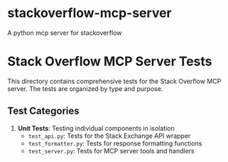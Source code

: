 # stackoverflow-mcp-server
A python mcp server for stackoverflow

# Stack Overflow MCP Server Tests

This directory contains comprehensive tests for the Stack Overflow MCP server. The tests are organized by type and purpose.

## Test Categories

1. **Unit Tests**: Testing individual components in isolation
   - `test_api.py`: Tests for the Stack Exchange API wrapper
   - `test_formatter.py`: Tests for response formatting functions
   - `test_server.py`: Tests for MCP server tools and handlers
